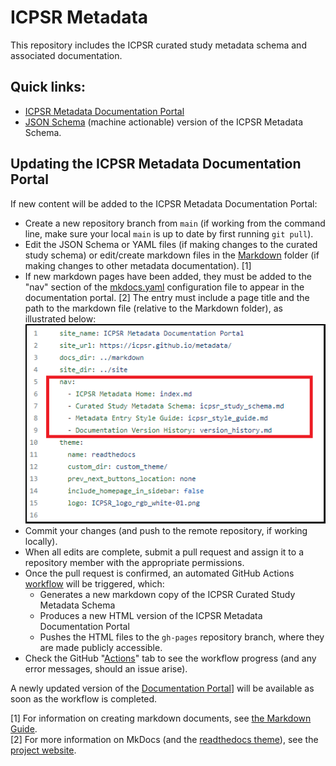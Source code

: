 # ICPSR Metadata 

This repository includes the ICPSR curated study metadata schema and associated documentation.

## Quick links:

- [ICPSR Metadata Documentation Portal](https://icpsr.github.io/metadata/)
- [JSON Schema](./schema/icpsr_study_schema.json) (machine actionable) version of the ICPSR Metadata Schema.

## Updating the ICPSR Metadata Documentation Portal

If new content will be added to the ICPSR Metadata Documentation Portal:

- Create a new repository branch from `main` (if working from the command line, make sure your local `main` is up to date by first running `git pull`).
- Edit the JSON Schema or YAML files (if making changes to the curated study schema) or edit/create markdown files in the [Markdown](/markdown) folder (if making changes to other metadata documentation). [1]
- If new markdown pages have been added, they must be added to the "nav" section of the [mkdocs.yaml](/resources/mkdocs.yaml) configuration file to appear in the documentation portal. [2] The entry must include a page title and the path to the markdown file (relative to the Markdown folder), as illustrated below:  
  ![ICPSR mkdocs.yaml file](/resources/images/mkdocs_yaml.png)  
 - Commit your changes (and push to the remote repository, if working locally). 
 - When all edits are complete, submit a pull request and assign it to a repository member with the appropriate permissions.
 - Once the pull request is confirmed, an automated GitHub Actions [workflow](/.github/workflows/run_pipeline.yaml) will be triggered, which:
   - Generates a new markdown copy of the ICPSR Curated Study Metadata Schema
   - Produces a new HTML version of the ICPSR Metadata Documentation Portal
   - Pushes the HTML files to the `gh-pages` repository branch, where they are made publicly accessible.
 - Check the GitHub "[Actions](https://github.com/ICPSR/metadata/actions)" tab to see the workflow progress (and any error messages, should an issue arise).

A newly updated version of the [Documentation Portal](https://icpsr.github.io/metadata/)] will be available as soon as the workflow is completed.

 [1] For information on creating markdown documents, see [the Markdown Guide](https://www.markdownguide.org/basic-syntax/).  
 [2] For more information on MkDocs (and the [readthedocs theme](https://www.mkdocs.org/user-guide/choosing-your-theme/#readthedocs)), see the [project website](https://www.mkdocs.org/).
